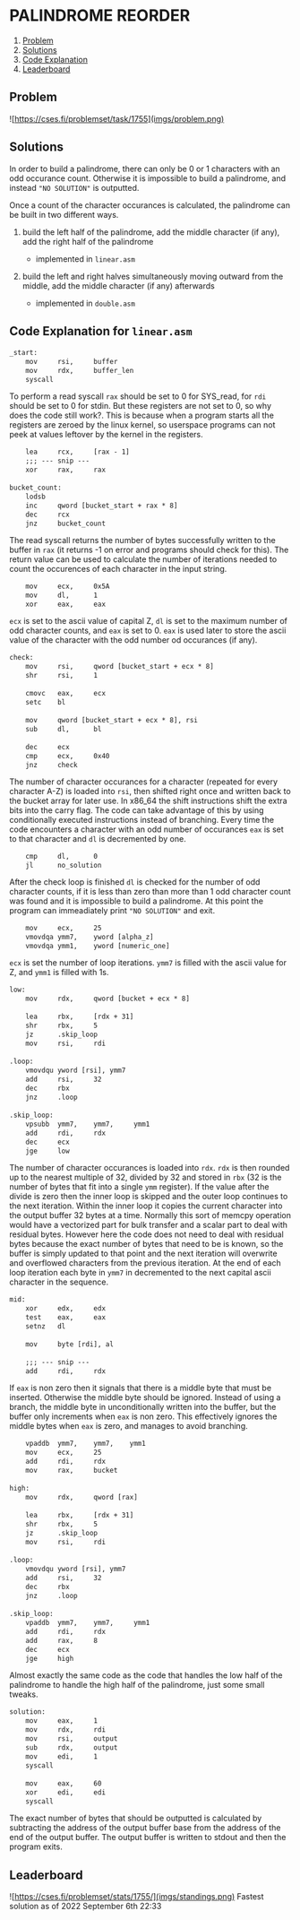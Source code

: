 # PALINDROME REORDER

1. [Problem](#problem)
2. [Solutions](#solutions)
3. [Code Explanation](#explanation)
4. [Leaderboard](#standing)

## Problem <a name="problem"></a>
![https://cses.fi/problemset/task/1755](imgs/problem.png)

## Solutions <a name="solutions"></a>
In order to build a palindrome, there can only be 0 or 1 characters with an odd occurance count. Otherwise it is impossible to build a palindrome, and instead `"NO SOLUTION"` is outputted.

Once a count of the character occurances is calculated, the palindrome can be built in two different ways.
1. build the left half of the palindrome, add the middle character (if any), add the right half of the palindrome
    - implemented in `linear.asm`

2. build the left and right halves simultaneously moving outward from the middle, add the middle character (if any) afterwards
    - implemented in `double.asm`

## Code Explanation for `linear.asm` <a name="explanation"></a>
```x86asm
_start:
    mov     rsi,     buffer
    mov     rdx,     buffer_len
    syscall
```
To perform a read syscall `rax` should be set to 0 for SYS_read, for `rdi` should be set to 0 for stdin. But these registers are not set to 0, so why does the code still work?. This is because when a program starts all the registers are zeroed by the linux kernel, so userspace programs can not peek at values leftover by the kernel in the registers.

```x86asm
    lea     rcx,     [rax - 1]
    ;;; --- snip ---
    xor     rax,     rax

bucket_count:
    lodsb
    inc     qword [bucket_start + rax * 8]
    dec     rcx
    jnz     bucket_count
```
The read syscall returns the number of bytes successfully written to the buffer in `rax` (it returns -1 on error and programs should check for this). The return value can be used to calculate the number of iterations needed to count the occurences of each character in the input string.

```x86asm
    mov     ecx,     0x5A
    mov     dl,      1
    xor     eax,     eax
```
`ecx` is set to the ascii value of capital Z, `dl` is set to the maximum number of odd character counts, and `eax` is set to 0. `eax` is used later to store the ascii value of the character with the odd number od occurances (if any).

```x86asm
check:
    mov     rsi,     qword [bucket_start + ecx * 8]
    shr     rsi,     1

    cmovc   eax,     ecx
    setc    bl

    mov     qword [bucket_start + ecx * 8], rsi
    sub     dl,      bl

    dec     ecx
    cmp     ecx,     0x40
    jnz     check
```
The number of character occurances for a character (repeated for every character A-Z) is loaded into `rsi`, then shifted right once and written back to the bucket array for later use. In x86_64 the shift instructions shift the extra bits into the carry flag. The code can take advantage of this by using conditionally executed instructions instead of branching. Every time the code encounters a character with an odd number of occurances `eax` is set to that character and `dl` is decremented by one.

```x86asm
    cmp     dl,      0
    jl      no_solution
```
After the check loop is finished `dl` is checked for the number of odd character counts, if it is less than zero than more than 1 odd character count was found and it is impossible to build a palindrome. At this point the program can immeadiately print `"NO SOLUTION"` and exit.

```x86asm
    mov     ecx,     25
    vmovdqa ymm7,    yword [alpha_z]
    vmovdqa ymm1,    yword [numeric_one]
```
`ecx` is set the number of loop iterations. `ymm7` is filled with the ascii value for Z, and `ymm1` is filled with 1s.

```x86asm
low:
    mov     rdx,     qword [bucket + ecx * 8]

    lea     rbx,     [rdx + 31]
    shr     rbx,     5
    jz      .skip_loop
    mov     rsi,     rdi

.loop:
    vmovdqu yword [rsi], ymm7
    add     rsi,     32
    dec     rbx
    jnz     .loop
    
.skip_loop:
    vpsubb  ymm7,    ymm7,     ymm1
    add     rdi,     rdx
    dec     ecx
    jge     low
```
The number of character occurances is loaded into `rdx`. `rdx` is then rounded up to the nearest multiple of 32, divided by 32 and stored in `rbx` (32 is the number of bytes that fit into a single `ymm` register). If the value after the divide is zero then the inner loop is skipped and the outer loop continues to the next iteration. Within the inner loop it copies the current character into the output buffer 32 bytes at a time. Normally this sort of memcpy operation would have a vectorized part for bulk transfer and a scalar part to deal with residual bytes. However here the code does not need to deal with residual bytes because the exact number of bytes that need to be is known, so the buffer is simply updated to that point and the next iteration will overwrite and overflowed characters from the previous iteration. At the end of each loop iteration each byte in `ymm7` in decremented to the next capital ascii character in the sequence.

```x86asm
mid:
    xor     edx,     edx
    test    eax,     eax
    setnz   dl

    mov     byte [rdi], al

    ;;; --- snip ---
    add     rdi,     rdx
```
If `eax` is non zero then it signals that there is a middle byte that must be inserted. Otherwise the middle byte should be ignored. Instead of using a branch, the middle byte in unconditionally written into the buffer, but the buffer only increments when `eax` is non zero. This effectively ignores the middle bytes when `eax` is zero, and manages to avoid branching.

```x86asm
    vpaddb  ymm7,    ymm7,    ymm1
    mov     ecx,     25
    add     rdi,     rdx
    mov     rax,     bucket

high:
    mov     rdx,     qword [rax]

    lea     rbx,     [rdx + 31]
    shr     rbx,     5
    jz      .skip_loop
    mov     rsi,     rdi

.loop:
    vmovdqu yword [rsi], ymm7
    add     rsi,     32
    dec     rbx
    jnz     .loop

.skip_loop:
    vpaddb  ymm7,    ymm7,     ymm1
    add     rdi,     rdx
    add     rax,     8
    dec     ecx
    jge     high
```
Almost exactly the same code as the code that handles the low half of the palindrome to handle the high half of the palindrome, just some small tweaks.

```x86asm
solution:
    mov     eax,     1
    mov     rdx,     rdi
    mov     rsi,     output
    sub     rdx,     output
    mov     edi,     1
    syscall

    mov     eax,     60
    xor     edi,     edi
    syscall
```
The exact number of bytes that should be outputted is calculated by subtracting the address of the output buffer base from the address of the end of the output buffer. The output buffer is written to stdout and then the program exits.

## Leaderboard <a name="standing"></a>
![https://cses.fi/problemset/stats/1755/](imgs/standings.png)
Fastest solution as of 2022 September 6th 22:33